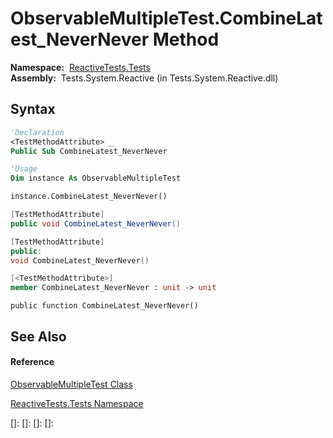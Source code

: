 # ObservableMultipleTest.CombineLatest\_NeverNever Method

**Namespace:**  [ReactiveTests.Tests](ReactiveTests.Tests\ReactiveTests.Tests.md)  
**Assembly:**  Tests.System.Reactive (in Tests.System.Reactive.dll)

## Syntax

```vb
'Declaration
<TestMethodAttribute> _
Public Sub CombineLatest_NeverNever
```

```vb
'Usage
Dim instance As ObservableMultipleTest

instance.CombineLatest_NeverNever()
```

```csharp
[TestMethodAttribute]
public void CombineLatest_NeverNever()
```

```c++
[TestMethodAttribute]
public:
void CombineLatest_NeverNever()
```

```fsharp
[<TestMethodAttribute>]
member CombineLatest_NeverNever : unit -> unit 
```

```jscript
public function CombineLatest_NeverNever()
```

## See Also

#### Reference

[ObservableMultipleTest Class](ObservableMultipleTest\ObservableMultipleTest.md)

[ReactiveTests.Tests Namespace](ReactiveTests.Tests\ReactiveTests.Tests.md)

[]: 
[]: 
[]: 
[]: 